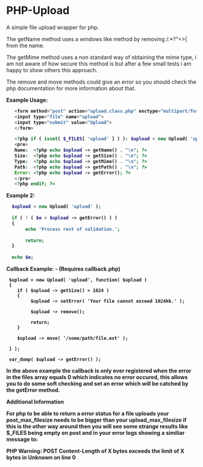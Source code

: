 PHP-Upload
==========

A simple file upload wrapper for php.

The getName method uses a windows like method by removing \/:*?"<>| from the name.

The getMime method uses a non standard way of obtaining the mime type, i am not aware of how secure this method is but after a few small tests i am happy to show others this approach.

The remove and move methods could give an error so you should check the php documentation for more information about that.

<b>Example Usage:<b>
```php
   <form method="post" action="upload.class.php" enctype="multipart/form-data">
   <input type="file" name="upload">
   <input type="submit" value="Upload">
   </form>

   <?php if ( isset( $_FILES[ 'upload' ] ) ): $upload = new Upload( 'upload' ); ?>
   <pre>
   Name:  <?php echo $upload -> getName() . "\n"; ?>
   Size:  <?php echo $upload -> getSize() . "\n"; ?>
   Type:  <?php echo $upload -> getMime() . "\n"; ?>
   Path:  <?php echo $upload -> getPath() . "\n"; ?>
   Error: <?php echo $upload -> getError(); ?>
   </pre>
   <?php endif; ?>
```

<b>Example 2:</b>

```php
  $upload = new Upload( 'upload' );
  
  if ( ! ( $e = $upload -> getError() ) )
  {
       echo 'Process rest of validation.';
  
       return;
  }
  
  echo $e;
```

<b>Callback Example: - (Requires callback.php)</b>

```
 $upload = new Upload( 'upload', function( $upload )
 {
    if ( $upload -> getSize() > 1024 )
    {
         $upload -> setError( 'Your file cannot exceed 1024kb.' );
         
         $upload -> remove();
         
         return;
    }
 
    $upload -> move( '/some/path/file.ext' );

 } );

 var_dump( $upload -> getError() ); 
```

In the above example the callback is only ever registered when the error in the files array equals 0 which indicates
no error occured, this allows you to do some soft checking and set an error which will be catched by the getError method.


<b>Additional Information</b>

For php to be able to return a error status for a file uploads your post_max_filesize needs to be bigger than your upload_max_filesize if this is the other way around then you will see some strange results like $_FILES being empty on post and in your error logs showing a similiar message to:

PHP Warning:  POST Content-Length of X bytes exceeds the limit of X bytes in Unknown on line 0
